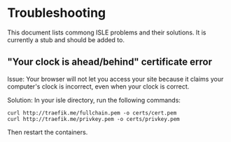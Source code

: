 # Troubleshooting

This document lists commong ISLE problems and their solutions. It is currently a stub and should be added to.

## "Your clock is ahead/behind" certificate error

Issue: Your browser will not let you access your site because it claims your computer's clock is incorrect,
even when your clock is correct.

Solution: In your isle directory, run the following commands:

```
curl http://traefik.me/fullchain.pem -o certs/cert.pem
curl http://traefik.me/privkey.pem -o certs/privkey.pem
```

Then restart the containers.
